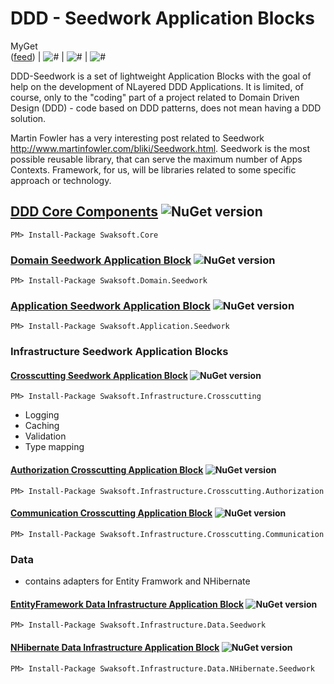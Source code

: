 # DDD - Seedwork Application Blocks
MyGet<br>([feed](https://www.myget.org/F/ddd-seedwork/)) | ![#](https://img.shields.io/myget/ddd-seedwork/vpre/ddd-seedwork.svg?style=flat) | ![#](https://img.shields.io/myget/ddd-seedwork/vpre/ddd-seedwork.runner.dnx.svg?style=flat) | ![#](https://img.shields.io/myget/ddd-seedwork/vpre/ddd-seedwork.runner.visualstudio.svg?style=flat)


DDD-Seedwork is a set of lightweight Application Blocks with the goal of help on the development of NLayered DDD Applications. It is limited, of course, only to the "coding" part of a project related to Domain Driven Design (DDD) - code based on DDD patterns, does not mean having a DDD solution.

Martin Fowler has a very interesting post related to Seedwork http://www.martinfowler.com/bliki/Seedwork.html. Seedwork is the most possible reusable library, that can serve the maximum number of Apps Contexts. Framework, for us, will be libraries related to some specific approach or technology.

## [DDD Core Components](https://www.nuget.org/packages/Swaksoft.Core/) ![NuGet version](https://badge.fury.io/nu/Swaksoft.Core.png)
```
PM> Install-Package Swaksoft.Core
```

### [Domain Seedwork Application Block](https://www.nuget.org/packages/Swaksoft.Domain.Seedwork/) ![NuGet version](https://badge.fury.io/nu/Swaksoft.Domain.Seedwork.png)
```
PM> Install-Package Swaksoft.Domain.Seedwork
```

### [Application Seedwork Application Block](https://www.nuget.org/packages/Swaksoft.Application.Seedwork/) ![NuGet version](https://badge.fury.io/nu/Swaksoft.Application.Seedwork.png)
```
PM> Install-Package Swaksoft.Application.Seedwork
```
### Infrastructure Seedwork Application Blocks

#### [Crosscutting Seedwork Application Block](https://www.nuget.org/packages/Swaksoft.Infrastructure.Crosscutting/) ![NuGet version](https://badge.fury.io/nu/Swaksoft.Infrastructure.Crosscutting.png)
```
PM> Install-Package Swaksoft.Infrastructure.Crosscutting
```
- Logging
- Caching
- Validation
- Type mapping

#### [Authorization Crosscutting Application Block](https://www.nuget.org/packages/Swaksoft.Infrastructure.Crosscutting.Authorization/) ![NuGet version](https://badge.fury.io/nu/Swaksoft.Infrastructure.Crosscutting.Authorization.png)
```
PM> Install-Package Swaksoft.Infrastructure.Crosscutting.Authorization
```
#### [Communication Crosscutting Application Block](https://www.nuget.org/packages/Swaksoft.Infrastructure.Crosscutting.Communication/) ![NuGet version](https://badge.fury.io/nu/Swaksoft.Infrastructure.Crosscutting.Communication.png)
```
PM> Install-Package Swaksoft.Infrastructure.Crosscutting.Communication
```

### Data
- contains adapters for Entity Framwork and NHibernate

#### [EntityFramework Data Infrastructure Application Block](https://www.nuget.org/packages/Swaksoft.Infrastructure.Data.Seedwork/) ![NuGet version](https://badge.fury.io/nu/Swaksoft.Infrastructure.Data.Seedwork.png)
```
PM> Install-Package Swaksoft.Infrastructure.Data.Seedwork
```
#### [NHibernate Data Infrastructure Application Block](https://www.nuget.org/packages/Swaksoft.Infrastructure.Data.NHibernate.Seedwork/) ![NuGet version](https://badge.fury.io/nu/Swaksoft.Infrastructure.Data.NHibernate.Seedwork.png)
```
PM> Install-Package Swaksoft.Infrastructure.Data.NHibernate.Seedwork
```